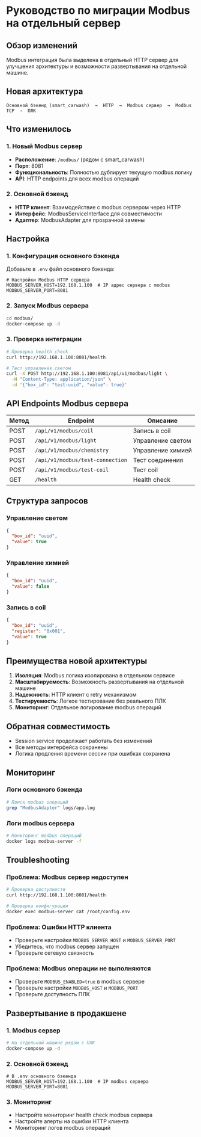 # Руководство по миграции Modbus на отдельный сервер

## Обзор изменений

Modbus интеграция была выделена в отдельный HTTP сервер для улучшения архитектуры и возможности развертывания на отдельной машине.

## Новая архитектура

```
Основной бэкенд (smart_carwash)  →  HTTP  →  Modbus сервер  →  Modbus TCP  →  ПЛК
```

## Что изменилось

### 1. Новый Modbus сервер
- **Расположение**: `/modbus/` (рядом с smart_carwash)
- **Порт**: 8081
- **Функциональность**: Полностью дублирует текущую modbus логику
- **API**: HTTP endpoints для всех modbus операций

### 2. Основной бэкенд
- **HTTP клиент**: Взаимодействие с modbus сервером через HTTP
- **Интерфейс**: ModbusServiceInterface для совместимости
- **Адаптер**: ModbusAdapter для прозрачной замены

## Настройка

### 1. Конфигурация основного бэкенда

Добавьте в `.env` файл основного бэкенда:

```env
# Настройки Modbus HTTP сервера
MODBUS_SERVER_HOST=192.168.1.100  # IP адрес сервера с modbus
MODBUS_SERVER_PORT=8081
```

### 2. Запуск Modbus сервера

```bash
cd modbus/
docker-compose up -d
```

### 3. Проверка интеграции

```bash
# Проверка health check
curl http://192.168.1.100:8081/health

# Тест управления светом
curl -X POST http://192.168.1.100:8081/api/v1/modbus/light \
  -H "Content-Type: application/json" \
  -d '{"box_id": "test-uuid", "value": true}'
```

## API Endpoints Modbus сервера

| Метод | Endpoint | Описание |
|-------|----------|----------|
| POST | `/api/v1/modbus/coil` | Запись в coil |
| POST | `/api/v1/modbus/light` | Управление светом |
| POST | `/api/v1/modbus/chemistry` | Управление химией |
| POST | `/api/v1/modbus/test-connection` | Тест соединения |
| POST | `/api/v1/modbus/test-coil` | Тест coil |
| GET | `/health` | Health check |

## Структура запросов

### Управление светом
```json
{
  "box_id": "uuid",
  "value": true
}
```

### Управление химией
```json
{
  "box_id": "uuid", 
  "value": false
}
```

### Запись в coil
```json
{
  "box_id": "uuid",
  "register": "0x001",
  "value": true
}
```

## Преимущества новой архитектуры

1. **Изоляция**: Modbus логика изолирована в отдельном сервисе
2. **Масштабируемость**: Возможность развертывания на отдельной машине
3. **Надежность**: HTTP клиент с retry механизмом
4. **Тестируемость**: Легкое тестирование без реального ПЛК
5. **Мониторинг**: Отдельное логирование modbus операций

## Обратная совместимость

- Session service продолжает работать без изменений
- Все методы интерфейса сохранены
- Логика продления времени сессии при ошибках сохранена

## Мониторинг

### Логи основного бэкенда
```bash
# Поиск modbus операций
grep "ModbusAdapter" logs/app.log
```

### Логи modbus сервера
```bash
# Мониторинг modbus операций
docker logs modbus-server -f
```

## Troubleshooting

### Проблема: Modbus сервер недоступен
```bash
# Проверка доступности
curl http://192.168.1.100:8081/health

# Проверка конфигурации
docker exec modbus-server cat /root/config.env
```

### Проблема: Ошибки HTTP клиента
- Проверьте настройки `MODBUS_SERVER_HOST` и `MODBUS_SERVER_PORT`
- Убедитесь, что modbus сервер запущен
- Проверьте сетевую связность

### Проблема: Modbus операции не выполняются
- Проверьте `MODBUS_ENABLED=true` в modbus сервере
- Проверьте настройки `MODBUS_HOST` и `MODBUS_PORT`
- Проверьте доступность ПЛК

## Развертывание в продакшене

### 1. Modbus сервер
```bash
# На отдельной машине рядом с ПЛК
docker-compose up -d
```

### 2. Основной бэкенд
```env
# В .env основного бэкенда
MODBUS_SERVER_HOST=192.168.1.100  # IP modbus сервера
MODBUS_SERVER_PORT=8081
```

### 3. Мониторинг
- Настройте мониторинг health check modbus сервера
- Настройте алерты на ошибки HTTP клиента
- Мониторинг логов modbus операций
